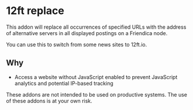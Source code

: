 # 12ft replace

This addon will replace all occurrences of specified URLs with the address of
alternative servers in all displayed postings on a Friendica node.

You can use this to switch from some news sites to 12ft.io.

## Why

- Access a website without JavaScript enabled to prevent JavaScript analytics
  and potential IP-based tracking

These addons are not intended to be used on productive systems. The use of these addons is at your own risk.
